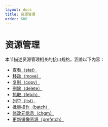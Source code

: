 ```yaml
---
layout: docs
title: 资源管理
order: 600
---
```


<a id="rs"></a>
# 资源管理

本节描述资源管理相关的接口规格，涵盖以下内容：  

* [查看（stat）][statHref]
* [移动（move）][moveHref]
* [复制（copy）][copyHref]
* [删除（delete）][deleteHref]
* [抓取（fetch）][fetchHref]
* [列举（list）][listHref]
* [批量操作（batch）][batchHref]
* [修改元信息（chgm）][chgmHref]
* [更新镜像资源（prefetch）][prefetchHref]

[statHref]:     stat.html   "查看资源信息"
[copyHref]:     copy.html   "复制资源"
[moveHref]:     move.html   "移动资源"
[deleteHref]:   delete.html "删除资源"
[batchHref]:    batch.html  "批量操作"

[fetchHref]:   fetch.html  "抓取资源"
[listHref]:     list.html   "列举资源"
[prefetchHref]: prefetch.html  "更新镜像资源"
[chgmHref]:     chgm.html   "修改元信息"
